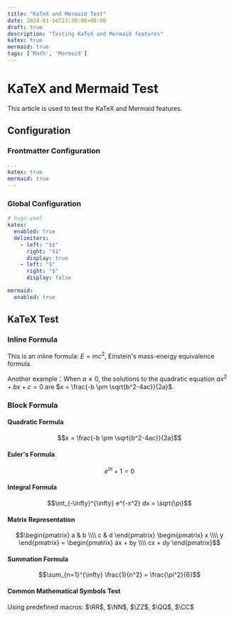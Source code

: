 ```yaml
---
title: "KaTeX and Mermaid Test"
date: 2024-01-16T23:30:00+08:00
draft: true
description: "Testing KaTeX and Mermaid features"
katex: true
mermaid: true
tags: ['Math', 'Mermaid']
---
```


# KaTeX and Mermaid Test

This article is used to test the KaTeX and Mermaid features.

## Configuration

### Frontmatter Configuration

```yaml
---
katex: true
mermaid: true
---
```

### Global Configuration

```yaml
# hugo.yaml
katex:
  enabled: true
  delimiters: 
    - left: "$$"
      right: "$$"
      display: true
    - left: "$"
      right: "$"
      display: false

mermaid:
  enabled: true
```

## KaTeX Test

### Inline Formula

This is an inline formula: $E = mc^2$, Einstein's mass-energy equivalence formula.

Another example：When $a \neq 0$, the solutions to the quadratic equation $ax^2 + bx + c = 0$ are $x = \frac{-b \pm \sqrt{b^2-4ac}}{2a}$.

### Block Formula

#### Quadratic Formula

$$x = \frac{-b \pm \sqrt{b^2-4ac}}{2a}$$

#### Euler's Formula

$$e^{i\pi} + 1 = 0$$

#### Integral Formula

$$\int_{-\infty}^{\infty} e^{-x^2} dx = \sqrt{\pi}$$

#### Matrix Representation

$$\begin{pmatrix} a & b \\\\ c & d \end{pmatrix} \begin{pmatrix} x \\\\ y \end{pmatrix} = \begin{pmatrix} ax + by \\\\ cx + dy \end{pmatrix}$$

#### Summation Formula

$$\sum_{n=1}^{\infty} \frac{1}{n^2} = \frac{\pi^2}{6}$$

#### Common Mathematical Symbols Test

Using predefined macros: $\RR$, $\NN$, $\ZZ$, $\QQ$, $\CC$
